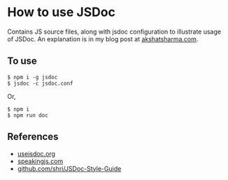 # How to use JSDoc

Contains JS source files, along with jsdoc configuration to illustrate usage of JSDoc. An explanation is in my blog post at [akshatsharma.com](https://www.akshatsharma.com/posts/how%20to%20jsdoc/index.html).

## To use

```
$ npm i -g jsdoc
$ jsdoc -c jsdoc.conf
```

Or,
```
$ npm i
$ npm run doc
```

## References

- [usejsdoc.org](http://usejsdoc.org)
- [speakingjs.com](http://speakingjs.com/es5/ch29.html)
- [github.com/shri/JSDoc-Style-Guide](https://github.com/shri/JSDoc-Style-Guide)
